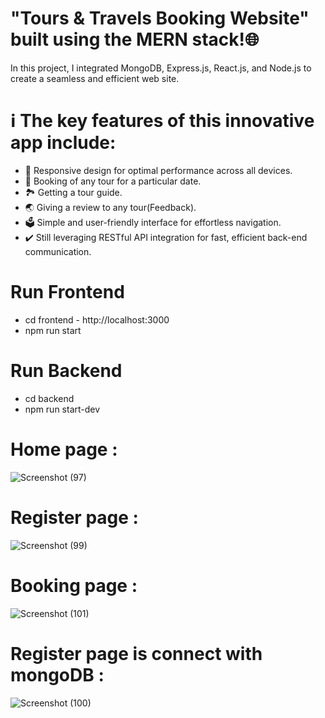 # "Tours & Travels Booking Website" built using the MERN stack!🌐️

In this project, I integrated MongoDB, Express.js, React.js, and Node.js to create a seamless and efficient web site.

# ℹ️ The key features of this innovative app include:
*  📱 Responsive design for optimal performance across all devices.
*  📱 Booking of any tour for a particular date.
*  🏞️ Getting a tour guide.
*  🌏️ Giving a review to any tour(Feedback).
*  🗳️ Simple and user-friendly interface for effortless navigation.
* ✔️ Still leveraging RESTful API integration for fast, efficient back-end communication.

# Run Frontend
* cd frontend -  http://localhost:3000
* npm run start

# Run Backend
* cd backend
* npm run start-dev    


# Home page :

![Screenshot (97)](https://github.com/user-attachments/assets/b859f063-1b7e-4a6a-a14b-da8100abc511)

# Register page : 

![Screenshot (99)](https://github.com/user-attachments/assets/c433aa63-8175-4e01-ae84-a0f148b5a277)

# Booking page  :

![Screenshot (101)](https://github.com/user-attachments/assets/2102ab30-e1f1-4b8d-9e8d-a31495936bc4)

# Register page is connect with mongoDB :


![Screenshot (100)](https://github.com/user-attachments/assets/e9a7a1fe-1c88-4ab2-8f7e-27c2fd977dff)

